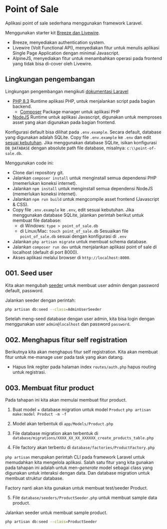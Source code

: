 # Point of Sale

Aplikasi point of sale sederhana menggunakan framework Laravel.

Menggunakan starter kit [Breeze dan Livewire](https://laravel.com/docs/11.x/starter-kits).

- Breeze, menyediakan authentication system.
- Livewire (Volt Functional API), menyediakan fitur untuk menulis
  aplikasi Single Page Application dengan minimal Javascript.
- AlpineJS, menyediakan fitur untuk menambahkan operasi pada frontend
  yang tidak bisa di-cover oleh Livewire.

## Lingkungan pengembangan

Lingkungan pengembangan mengikuti [dokumentasi Laravel](https://laravel.com/docs/11.x/installation)

- [PHP 8.3](https://www.php.net/manual/en/install.php)
  Runtime aplikasi PHP, untuk menjalankan script pada bagian backend.
  - [Composer](https://getcomposer.org/doc/00-intro.md)
      Package manager untuk aplikasi PHP
- [NodeJS](https://nodejs.org/en)
  Runtime untuk aplikasi Javascript, digunakan untuk memproses asset
  yang akan digunakan pada bagian frontend.

Konfigurasi default bisa dilihat pada `.env.example`.
Secara default, database yang digunakan adalah SQLite.
Copy file `.env.example` ke `.env` dan edit [sesuai kebutuhan](https://laravel.com/docs/11.x/configuration).
Jika menggunakan database SQLite, isikan konfigurasi `DB_DATABASE` dengan
absolute path file database, misalnya: `c:\\point-of-sale.db`.

Menggunakan code ini:

- Clone dari repository git.
- Jalankan `composer install` untuk menginstall semua dependensi PHP
  (memerlukan koneksi internet).
- Jalankan `npm install` untuk menginstall semua dependensi NodeJS
  (memerlukan koneksi internet).
- Jalankan `npm run build` untuk mengcompile asset frontend (Javascript & CSS).
- Copy file `.env.example` ke `.env`, edit sesuai kebutuhan.
  Jika menggunakan database SQLite, jalankan perintah berikut untuk
  membuat file database:
  - di Windows: `type > point_of_sale.db`
  - di Linux/Mac: `touch point_of_sale.db`
      Sesuaikan file `point_of_sale.db` sesuai dengan konfigurasi di `.env`
- Jalankan `php artisan migrate` untuk membuat schema database.
- Jalankan `composer run dev` untuk menjalankan aplikasi point of sale
  di localhost (default di port 8000).
- Akses aplikasi melalui browser di `http://localhost:8000`.

## 001. Seed user

Kita akan mengubah [seeder](https://laravel.com/docs/11.x/seeding) untuk membuat
user admin dengan password default, password.

Jalankan seeder dengan perintah:

```sh
php artisan db:seed --class=AdminUserSeeder
```

Setelah meng-seed database dengan user admin, kita bisa login dengan menggunakan
user `admin@localhost` dan password `password`.

## 002. Menghapus fitur self registration

Berikutnya kita akan menghapus fitur self registration. Kita akan membuat fitur
untuk me-manage user pada task yang akan datang.

- Hapus link regiter pada halaman index
  `routes/auth.php` hapus routing untuk registrasi.

## 003. Membuat fitur product

Pada tahapan ini kita akan memulai membuat fitur product.

1. Buat model + database migration untuk model `Product`
   `php artisan make:model Product -m -f`

2. Model akan terbentuk di `app/Models/Product.php`

3. File database migration akan terbentuk di `database/migrations/XXXX_XX_XX_XXXXXX_create_products_table.php`

4. File factory akan terbentu di `database/factories/ProductFactory.php`

`php artisan` merupakan perintah CLI pada framework Laravel untuk memudahkan kita
mengelola aplikasi. Salah satu fitur yang kita gunakan pada tahapan ini adalah untuk
men-_generate_ model sebagai class yang digunakan untuk interaksi dengan data.
Dan database migration untuk membuat struktur database.

Factory nanti akan kita gunakan untuk membuat test/seeder Product.

5. File `database/seeders/ProductSeeder.php` untuk membuat sample data product.

Jalankan seeder untuk membuat sample product.

```sh
php artisan db:seed --class=ProductSeeder
```
